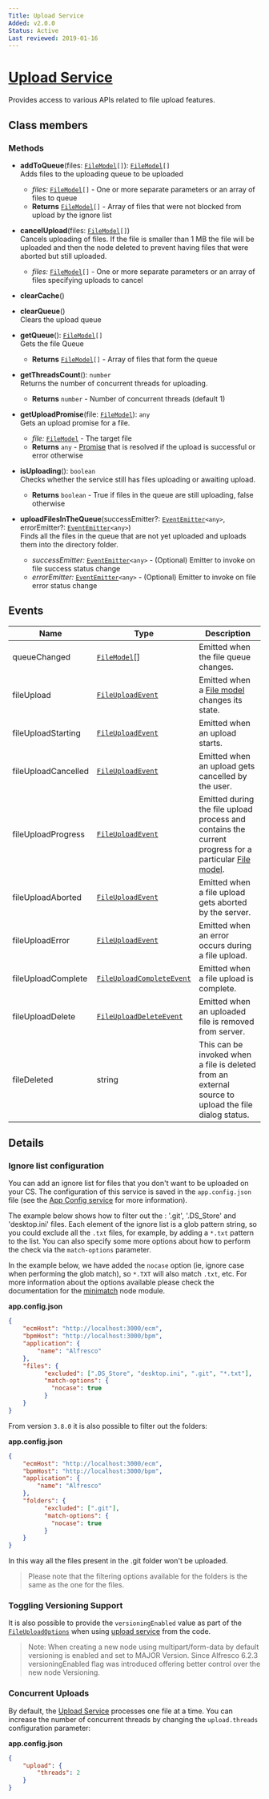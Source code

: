 ```yaml
---
Title: Upload Service
Added: v2.0.0
Status: Active
Last reviewed: 2019-01-16
---
```


# [Upload Service](../../../lib/core/src/lib/services/upload.service.ts "Defined in upload.service.ts")

Provides access to various APIs related to file upload features.

## Class members

### Methods

-   **addToQueue**(files: [`FileModel`](../../../lib/core/src/lib/models/file.model.ts)`[]`): [`FileModel`](../../../lib/core/src/lib/models/file.model.ts)`[]`<br/>
    Adds files to the uploading queue to be uploaded
    -   _files:_ [`FileModel`](../../../lib/core/src/lib/models/file.model.ts)`[]`  - One or more separate parameters or an array of files to queue
    -   **Returns** [`FileModel`](../../../lib/core/src/lib/models/file.model.ts)`[]` - Array of files that were not blocked from upload by the ignore list
-   **cancelUpload**(files: [`FileModel`](../../../lib/core/src/lib/models/file.model.ts)`[]`)<br/>
    Cancels uploading of files. If the file is smaller than 1 MB the file will be uploaded and then the node deleted to prevent having files that were aborted but still uploaded.
    -   _files:_ [`FileModel`](../../../lib/core/src/lib/models/file.model.ts)`[]`  - One or more separate parameters or an array of files specifying uploads to cancel
-   **clearCache**()<br/>

-   **clearQueue**()<br/>
    Clears the upload queue
-   **getQueue**(): [`FileModel`](../../../lib/core/src/lib/models/file.model.ts)`[]`<br/>
    Gets the file Queue
    -   **Returns** [`FileModel`](../../../lib/core/src/lib/models/file.model.ts)`[]` - Array of files that form the queue
-   **getThreadsCount**(): `number`<br/>
    Returns the number of concurrent threads for uploading.
    -   **Returns** `number` - Number of concurrent threads (default 1)
-   **getUploadPromise**(file: [`FileModel`](../../../lib/core/src/lib/models/file.model.ts)): `any`<br/>
    Gets an upload promise for a file.
    -   _file:_ [`FileModel`](../../../lib/core/src/lib/models/file.model.ts)  - The target file
    -   **Returns** `any` - [Promise](https://developer.mozilla.org/en-US/docs/Web/JavaScript/Guide/Using_promises) that is resolved if the upload is successful or error otherwise
-   **isUploading**(): `boolean`<br/>
    Checks whether the service still has files uploading or awaiting upload.
    -   **Returns** `boolean` - True if files in the queue are still uploading, false otherwise
-   **uploadFilesInTheQueue**(successEmitter?: [`EventEmitter`](https://angular.io/api/core/EventEmitter)`<any>`, errorEmitter?: [`EventEmitter`](https://angular.io/api/core/EventEmitter)`<any>`)<br/>
    Finds all the files in the queue that are not yet uploaded and uploads them into the directory folder.
    -   _successEmitter:_ [`EventEmitter`](https://angular.io/api/core/EventEmitter)`<any>`  - (Optional) Emitter to invoke on file success status change
    -   _errorEmitter:_ [`EventEmitter`](https://angular.io/api/core/EventEmitter)`<any>`  - (Optional) Emitter to invoke on file error status change

## Events

| Name | Type | Description |
| ---- | ---- | ----------- |
| queueChanged | [`FileModel`](../../../lib/core/src/lib/models/file.model.ts)\[] | Emitted when the file queue changes. |
| fileUpload | [`FileUploadEvent`](../../../lib/core/src/lib/events/file.event.ts) | Emitted when a [File model](lib/core/src/lib/models/file.model.ts) changes its state. |
| fileUploadStarting | [`FileUploadEvent`](../../../lib/core/src/lib/events/file.event.ts) | Emitted when an upload starts. |
| fileUploadCancelled | [`FileUploadEvent`](../../../lib/core/src/lib/events/file.event.ts) | Emitted when an upload gets cancelled by the user. |
| fileUploadProgress | [`FileUploadEvent`](../../../lib/core/src/lib/events/file.event.ts) | Emitted during the file upload process and contains the current progress for a particular [File model](lib/core/src/lib/models/file.model.ts). |
| fileUploadAborted | [`FileUploadEvent`](../../../lib/core/src/lib/events/file.event.ts) | Emitted when a file upload gets aborted by the server. |
| fileUploadError | [`FileUploadEvent`](../../../lib/core/src/lib/events/file.event.ts) | Emitted when an error occurs during a file upload. |
| fileUploadComplete | [`FileUploadCompleteEvent`](../../../lib/core/src/lib/events/file.event.ts) | Emitted when a file upload is complete. |
| fileUploadDelete | [`FileUploadDeleteEvent`](../../../lib/core/src/lib/events/file.event.ts) | Emitted when an uploaded file is removed from server. |
| fileDeleted | string | This can be invoked when a file is deleted from an external source to upload the file dialog status. |

## Details

### Ignore list configuration

You can add an ignore list for files that you don't want to be uploaded on your CS.
The configuration of this service is saved in the `app.config.json` file
(see the [App Config service](app-config.service.md) for more information).

The example below shows how to filter out the : '.git', '.DS_Store' and 'desktop.ini' files.
Each element of the ignore list is a glob pattern string, so you could exclude all the `.txt`
files, for example, by adding a `*.txt` pattern to the list.
You can also specify some more options about how to perform the check via the `match-options` parameter.

In the example below, we have added the `nocase` option (ie, ignore case when performing the
glob match), so `*.TXT` will also match `.txt`, etc.
For more information about the options available please check the documentation for the
[minimatch](https://www.npmjs.com/package/minimatch#options)
node module.

**app.config.json**

```json
{
    "ecmHost": "http://localhost:3000/ecm",
    "bpmHost": "http://localhost:3000/bpm",
    "application": {
        "name": "Alfresco"
    },
    "files": {
          "excluded": [".DS_Store", "desktop.ini", ".git", "*.txt"],
          "match-options": {
            "nocase": true
          }
    }
}
```

From version `3.8.0` it is also possible to filter out the folders:

**app.config.json**

```json
{
    "ecmHost": "http://localhost:3000/ecm",
    "bpmHost": "http://localhost:3000/bpm",
    "application": {
        "name": "Alfresco"
    },
    "folders": {
          "excluded": [".git"],
          "match-options": {
            "nocase": true
          }
    }
}
```

In this way all the files present in the .git folder won't be uploaded.

> Please note that the filtering options available for the folders is the same as the one for the files.

### Toggling Versioning Support

It is also possible to provide the `versioningEnabled` value as part of the [`FileUploadOptions`](../../../lib/core/src/lib/models/file.model.ts) when using [upload service](../../core/services/upload.service.md) from the code.

> Note: When creating a new node using multipart/form-data by default versioning is enabled and set to MAJOR Version.
> Since Alfresco 6.2.3 versioningEnabled flag was introduced offering better control over the new node Versioning.

### Concurrent Uploads

By default, the [Upload Service](../../core/services/upload.service.md) processes one file at a time.
You can increase the number of concurrent threads by changing the `upload.threads` configuration parameter:

**app.config.json**

```json
{
    "upload": {
        "threads": 2
    }
}
```
